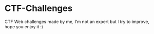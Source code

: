 # CTF-Challenges
CTF Web challenges made by me, I'm not an expert but I try to improve, hope you enjoy it :)
